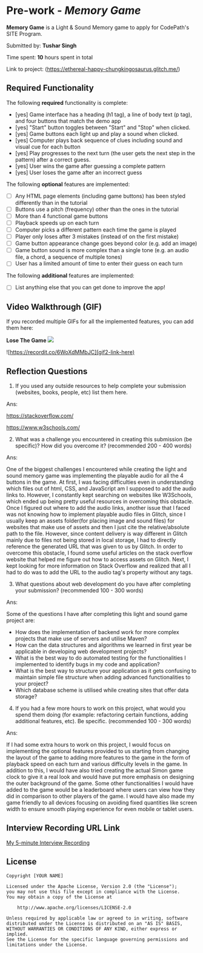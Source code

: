 # Pre-work - *Memory Game*

**Memory Game** is a Light & Sound Memory game to apply for CodePath's SITE Program. 

Submitted by: **Tushar Singh**

Time spent: **10** hours spent in total

Link to project: (https://ethereal-happy-chungkingosaurus.glitch.me/)

## Required Functionality

The following **required** functionality is complete:

* [yes] Game interface has a heading (h1 tag), a line of body text (p tag), and four buttons that match the demo app
* [yes] "Start" button toggles between "Start" and "Stop" when clicked. 
* [yes] Game buttons each light up and play a sound when clicked. 
* [yes] Computer plays back sequence of clues including sound and visual cue for each button
* [yes] Play progresses to the next turn (the user gets the next step in the pattern) after a correct guess. 
* [yes] User wins the game after guessing a complete pattern
* [yes] User loses the game after an incorrect guess

The following **optional** features are implemented:

* [ ] Any HTML page elements (including game buttons) has been styled differently than in the tutorial
* [ ] Buttons use a pitch (frequency) other than the ones in the tutorial
* [ ] More than 4 functional game buttons
* [ ] Playback speeds up on each turn
* [ ] Computer picks a different pattern each time the game is played
* [ ] Player only loses after 3 mistakes (instead of on the first mistake)
* [ ] Game button appearance change goes beyond color (e.g. add an image)
* [ ] Game button sound is more complex than a single tone (e.g. an audio file, a chord, a sequence of multiple tones)
* [ ] User has a limited amount of time to enter their guess on each turn

The following **additional** features are implemented:

- [ ] List anything else that you can get done to improve the app!

## Video Walkthrough (GIF)

If you recorded multiple GIFs for all the implemented features, you can add them here:

**Lose The Game**
![ ](https://media.giphy.com/media/h0mFQfbVzHVvD5yKRz/giphy.gif)

![https://recordit.co/6WoXdMMbJC](gif2-link-here)


## Reflection Questions
1. If you used any outside resources to help complete your submission (websites, books, people, etc) list them here. 

Ans:

https://stackoverflow.com/

https://www.w3schools.com/


2. What was a challenge you encountered in creating this submission (be specific)? How did you overcome it? (recommended 200 - 400 words) 

Ans:

One of the biggest challenges I encountered while creating the light and sound memory game was implementing the playable audio for all the 4 buttons in the game. At first, I was facing difficulties even in understanding which files out of html, CSS, and JavaScript am I supposed to add the audio links to. However, I constantly kept searching on websites like W3Schools, which ended up being pretty useful resources in overcoming this obstacle. Once I figured out where to add the audio links, another issue that I faced was not knowing how to implement playable audio files in Glitch, since I usually keep an assets folder(for placing image and sound files) for websites that make use of assets and then I just cite the relative/absolute path to the file. However, since content delivery is way different in Glitch mainly due to files not being stored in local storage, I had to directly reference the generated URL that was given to us by Glitch. In order to overcome this obstacle, I found some useful articles on the stack overflow website that helped me figure out how to access assets on Glitch. Next, I kept looking for more information on Stack Overflow and realized that all I had to do was to add the URL to the audio tag's property without any tags.


3. What questions about web development do you have after completing your submission? (recommended 100 - 300 words) 

Ans:

Some of the questions I have after completing this light and sound game project are:
  - How does the implementation of backend work for more complex projects that make use of servers and utilise Maven?
  - How can the data structures and algorithms we learned in first year be applicable in developing web development projects?
  - What is the best way to do automated testing for the functionalities I implemented to identify bugs in my code and application?
  - What is the best way to structure your application as it gets confusing to maintain simple file structure when adding advanced functionalities to your project?
  - Which database scheme is utilised while creating sites that offer data storage?

4. If you had a few more hours to work on this project, what would you spend them doing (for example: refactoring certain functions, adding additional features, etc). Be specific. (recommended 100 - 300 words) 

Ans:

If I had some extra hours to work on this project, I would focus on implementing the optional features provided to us starting from changing the layout of the game to adding more features to the game in the form of playback speed on each turn and various difficulty levels in the game. In addition to this, I would have also tried creating the actual Simon game clock to give it a real look and would have put more emphasis on designing the outer background of the game. Some other functionalities I would have added to the game would be a leaderboard where users can view how they did in comparison to other players of the game. I would have also made my game friendly to all devices focusing on avoiding fixed quantities like screen width to ensure smooth playing experience for even mobile or tablet users.


## Interview Recording URL Link

[My 5-minute Interview Recording](your-link-here)


## License

    Copyright [YOUR NAME]

    Licensed under the Apache License, Version 2.0 (the "License");
    you may not use this file except in compliance with the License.
    You may obtain a copy of the License at

        http://www.apache.org/licenses/LICENSE-2.0

    Unless required by applicable law or agreed to in writing, software
    distributed under the License is distributed on an "AS IS" BASIS,
    WITHOUT WARRANTIES OR CONDITIONS OF ANY KIND, either express or implied.
    See the License for the specific language governing permissions and
    limitations under the License.
